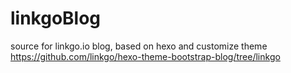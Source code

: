 # linkgoBlog
source for linkgo.io blog, based on hexo and customize theme https://github.com/linkgo/hexo-theme-bootstrap-blog/tree/linkgo

